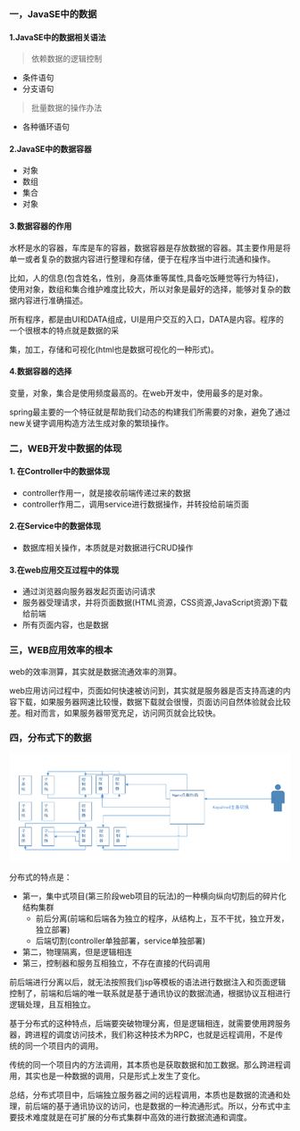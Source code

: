 ### 一，JavaSE中的数据

#### 1.JavaSE中的数据相关语法

> 依赖数据的逻辑控制

* 条件语句
* 分支语句

> 批量数据的操作办法

* 各种循环语句

#### 2.JavaSE中的数据容器

* 对象
* 数组
* 集合
* 对象

#### 3.数据容器的作用

水杯是水的容器，车库是车的容器，数据容器是存放数据的容器。其主要作用是将单一或者复杂的数据内容进行整理和存储，便于在程序当中进行流通和操作。

比如，人的信息(包含姓名，性别，身高体重等属性,具备吃饭睡觉等行为特征)，使用对象，数组和集合维护难度比较大，所以对象是最好的选择，能够对复杂的数据内容进行准确描述。

所有程序，都是由UI和DATA组成，UI是用户交互的入口，DATA是内容。程序的一个很根本的特点就是数据的采

集，加工，存储和可视化(html也是数据可视化的一种形式)。



#### 4.数据容器的选择

变量，对象，集合是使用频度最高的。在web开发中，使用最多的是对象。

spring最主要的一个特征就是帮助我们动态的构建我们所需要的对象，避免了通过new关键字调用构造方法生成对象的繁琐操作。



### 二，WEB开发中数据的体现

#### 1. 在Controller中的数据体现

* controller作用一，就是接收前端传递过来的数据
* controller作用二，调用service进行数据操作，并转投给前端页面



#### 2.在Service中的数据体现

* 数据库相关操作，本质就是对数据进行CRUD操作



#### 3.在web应用交互过程中的体现

* 通过浏览器向服务器发起页面访问请求
* 服务器受理请求，并将页面数据(HTML资源，CSS资源,JavaScript资源)下载给前端
* 所有页面内容，也是数据



### 三，WEB应用效率的根本

web的效率测算，其实就是数据流通效率的测算。

web应用访问过程中，页面如何快速被访问到，其实就是服务器是否支持高速的内容下载，如果服务器网速比较慢，数据下载就会很慢，页面访问自然体验就会比较差。相对而言，如果服务器带宽充足，访问网页就会比较快。



### 四，分布式下的数据

![8.6](..\asstes\8.6.png)

分布式的特点是：

* 第一，集中式项目(第三阶段web项目的玩法)的一种横向纵向切割后的碎片化结构集群
  * 前后分离(前端和后端各为独立的程序，从结构上，互不干扰，独立开发，独立部署)
  * 后端切割(controller单独部署，service单独部署)
* 第二，物理隔离，但是逻辑相连
* 第三，控制器和服务互相独立，不存在直接的代码调用



前后端进行分离以后，就无法按照我们jsp等模板的语法进行数据注入和页面逻辑控制了，前端和后端的唯一联系就是基于通讯协议的数据流通，根据协议互相进行逻辑处理，且互相独立。



基于分布式的这种特点，后端要突破物理分离，但是逻辑相连，就需要使用跨服务器，跨进程的调度访问技术，我们称这种技术为RPC，也就是远程调用，不是传统的同一个项目内的调用。



传统的同一个项目内的方法调用，其本质也是获取数据和加工数据。那么跨进程调用，其实也是一种数据的调用，只是形式上发生了变化。



总结，分布式项目中，后端独立服务器之间的远程调用，本质也是数据的流通和处理，前后端的基于通讯协议的访问，也是数据的一种流通形式。所以，分布式中主要技术难度就是在可扩展的分布式集群中高效的进行数据流通和调度。







